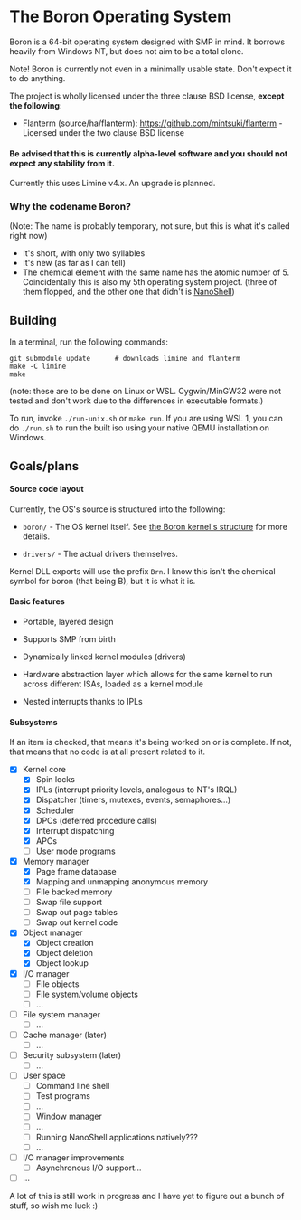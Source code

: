 # The Boron Operating System

Boron is a 64-bit operating system designed with SMP in mind. It borrows heavily from Windows NT,
but does not aim to be a total clone.

Note! Boron is currently not even in a minimally usable state. Don't expect it to do anything.

The project is wholly licensed under the three clause BSD license, **except the following**:
- Flanterm (source/ha/flanterm): https://github.com/mintsuki/flanterm - Licensed under the two clause BSD license

#### Be advised that this is currently alpha-level software and you should not expect any stability from it.

Currently this uses Limine v4.x. An upgrade is planned.

### Why the codename Boron?
(Note: The name is probably temporary, not sure, but this is what it's called right now)

* It's short, with only two syllables
* It's new (as far as I can tell)
* The chemical element with the same name has the atomic number of 5. Coincidentally this is also my 5th
  operating system project. (three of them flopped, and the other one that didn't is [NanoShell](https://github.com/iProgramMC/NanoShellOS))

## Building
In a terminal, run the following commands:
```
git submodule update      # downloads limine and flanterm
make -C limine
make
```
(note: these are to be done on Linux or WSL. Cygwin/MinGW32 were not tested and don't work due to the differences in executable formats.)

To run, invoke `./run-unix.sh` or `make run`. If you are using WSL 1, you can do `./run.sh`
to run the built iso using your native QEMU installation on Windows.

## Goals/plans

#### Source code layout
Currently, the OS's source is structured into the following:

* `boron/` - The OS kernel itself. See [the Boron kernel's structure](boron/structure.md) for more details.

* `drivers/` - The actual drivers themselves.

Kernel DLL exports will use the prefix `Brn`. I know this isn't the chemical symbol for boron (that being B),
but it is what it is.

#### Basic features

- Portable, layered design

- Supports SMP from birth

- Dynamically linked kernel modules (drivers)

- Hardware abstraction layer which allows for the same kernel to run
  across different ISAs, loaded as a kernel module

- Nested interrupts thanks to IPLs

#### Subsystems
If an item is checked, that means it's being worked on or is complete. If not, that means that no code is at
all present related to it.

* [x] Kernel core
	* [x] Spin locks
	* [x] IPLs (interrupt priority levels, analogous to NT's IRQL)
	* [x] Dispatcher (timers, mutexes, events, semaphores...)
	* [x] Scheduler
	* [x] DPCs (deferred procedure calls)
	* [x] Interrupt dispatching
	* [x] APCs
	* [ ] User mode programs

* [x] Memory manager
	* [x] Page frame database
	* [x] Mapping and unmapping anonymous memory
	* [ ] File backed memory
	* [ ] Swap file support
	* [ ] Swap out page tables
	* [ ] Swap out kernel code

* [x] Object manager
	* [x] Object creation
	* [x] Object deletion
	* [x] Object lookup

* [x] I/O manager
	* [ ] File objects
	* [ ] File system/volume objects
	* [ ] ...

* [ ] File system manager
	* [ ] ...

* [ ] Cache manager (later)
	* [ ] ...

* [ ] Security subsystem (later)
	* [ ] ...

* [ ] User space
	* [ ] Command line shell
	* [ ] Test programs
	* [ ] ...
	* [ ] Window manager
	* [ ] ...
	* [ ] Running NanoShell applications natively???
	* [ ] ...

* [ ] I/O manager improvements
	* [ ] Asynchronous I/O support...

* [ ] ...

A lot of this is still work in progress and I have yet to figure out a bunch of stuff, so wish me luck :)
